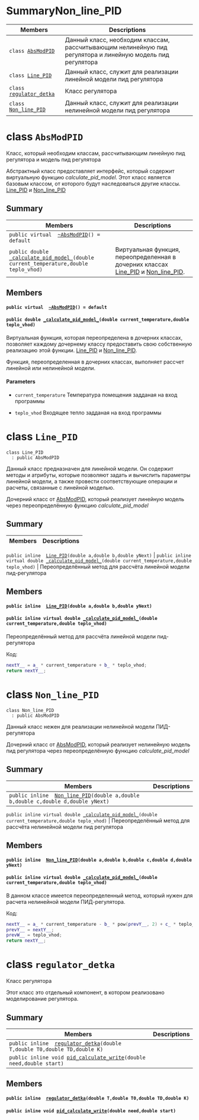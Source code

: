 # SummaryNon_line_PID

 Members                        | Descriptions                                
--------------------------------|---------------------------------------------
`class `[`AbsModPID`](#_class_abstract_model_) | Данный класс, необходим классам, рассчитывающим нелинейную пид регулятора и линейную модель пид регулятора
`class `[`Line_PID`](#_class_linear_model_) | Данный класс, служит для реализации линейной модели пид регулятора
`class `[`regulator_detka`](#_class_regulator_detka_) | Класс регулятора
`class `[`Non_line_PID`](#_class_non_linear_model_) | Данный класс, служит для реализации нелинейной модели пид регулятора








# class `AbsModPID` 

Класс, который необходим классам, рассчитывающим линейную пид регулятора и  модель пид регулятора

Абстрактный класс предоставляет интерфейс, который содержит виртуальную функцию _calculate_pid_model_. Этот класс является базовым классом, от которого будут наследоваться другие классы. [Line_PID](#_class_linear_model_) и [Non_line_PID](#_class_non_linear_model_)

## Summary

 Members                        | Descriptions                                
--------------------------------|---------------------------------------------
`public virtual  `[`~AbsModPID`](#_class_abstract_model__1a70c0c5f53c7edb56bf68838d46de366b)`() = default` | 
`public double `[`_calculate_pid_model_`](#_class_abstract_model__1acfab24a843dd017565c12aa96fd12f64)`(double current_temperature,double teplo_vhod)` | Виртуальная функция, переопределенная в дочерних классах [Line_PID](#_class_linear_model_) и [Non_line_PID](#_class_non_linear_model_).

## Members

#### `public virtual  `[`~AbsModPID`](#_class_abstract_model__1a70c0c5f53c7edb56bf68838d46de366b)`() = default` 

#### `public double `[`_calculate_pid_model_`](#_class_abstract_model__1acfab24a843dd017565c12aa96fd12f64)`(double current_temperature,double teplo_vhod)` 

Виртуальная функция, которая переопределена в дочерних классах, позволяет каждому дочернему классу предоставить свою собственную реализацию этой функции.  [Line_PID](#_class_linear_model_) и [Non_line_PID](#_class_non_linear_model_).

Функция, переопределенная в дочерних классах, выполняет рассчет линейной или нелинейной модели.
#### Parameters
* `current_temperature` Температура помещения задданая на вход программы

* `teplo_vhod` Входящее тепло задданая на вход программы 







# class `Line_PID` 

```
class Line_PID
  : public AbsModPID
```  




Данный класс предназначен для линейной модели. Он содержит методы и атрибуты, которые позволяют задать и вычислить параметры линейной модели, а также провести соответствующие операции и расчеты, связанные с линейной моделью.

Дочерний класс от [AbsModPID](#_class_abstract_model_), который реализует линейную модель через переопределённую функцию _calculate_pid_model_

## Summary


 Members                        | Descriptions                                                
--------------------------------|---------------------------------------------
`public inline  `[`Line_PID`](#_class_linear_model__1aa21922a3dd7e060f69855043075d1db5)`(double a,double b,double yNext)` 
| 
`public inline virtual double `[`_calculate_pid_model_`](#_class_linear_model__1a12095f9b671e6165eafc72f86bc7b8f5)`(double current_temperature,double teplo_vhod)` | Переопределённый метод для рассчёта линейной модели пид-регулятора


## Members

#### `public inline  `[`Line_PID`](#_class_linear_model__1aa21922a3dd7e060f69855043075d1db5)`(double a,double b,double yNext)` 

#### `public inline virtual double `[`_calculate_pid_model_`](#_class_linear_model__1a12095f9b671e6165eafc72f86bc7b8f5)`(double current_temperature,double teplo_vhod)` 


Переопределённый  метод для рассчёта линейной модели пид-регулятора




Код: 
```cpp
nextY__ = a_ * current_temperature + b_ * teplo_vhod;
return nextY__;
```








# class `Non_line_PID` 


```
class Non_line_PID
  : public AbsModPID
```         

Данный класс нежен для реализации нелинейной модели ПИД-регулятора

Дочерний  класс  от [AbsModPID](#_class_abstract_model_), который  реализует  нелинейную модель  пид регулятора через переопределённую  функцию _calculate_pid_model_

## Summary

 Members                        | Descriptions                                            
--------------------------------|---------------------------------------------
`public inline  `[`Non_line_PID`](#_class_non_linear_model__1aa33bbbe3024131505d356c0df9dcd518)`(double a,double b,double c,double d,double yNext)` | 

`public inline virtual double `[`_calculate_pid_model_`](#_class_non_linear_model__1a9bad4ace82cde16f0631b9590e928d14)`(double current_temperature,double teplo_vhod)` | Переопределённый метод для рассчёта  нелинейной модели пид регулятора

## Members

#### `public inline  `[`Non_line_PID`](#_class_non_linear_model__1aa33bbbe3024131505d356c0df9dcd518)`(double a,double b,double c,double d,double yNext)` 

#### `public inline virtual double `[`_calculate_pid_model_`](#_class_non_linear_model__1a9bad4ace82cde16f0631b9590e928d14)`(double current_temperature,double teplo_vhod)` 

В данном классе имеется переопределенный метод, который нужен для расчета нелинейной модели ПИД-регулятора.

Код:          
```cpp
nextY__ = a_ * current_temperature - b_ * pow(prevY__, 2) + c_ * teplo_vhod + d_ * sin(prevW__);
prevY__ = nextY__;
prevW__ = teplo_vhod;
return nextY__;
```






# class `regulator_detka` 

Класс регулятора

Этот класс это отдельный компонент, в котором реализовано моделирование регулятора. 

## Summary

 Members                        | Descriptions                                      
--------------------------------|---------------------------------------------
`public inline  `[`regulator_detka`](#_class_regulator_detka__1a2f9dccd70ab29b72793e37803ef0f0f0)`(double T,double T0,double TD,double K)` | 
`public inline void `[`pid_calculate_write`](#_class_regulator_detka__1a4b9d368fc11c81701f7ac70d3035227b)`(double need,double start)` | 


## Members

#### `public inline  `[`regulator_detka`](#_class_regulator_detka__1a2f9dccd70ab29b72793e37803ef0f0f0)`(double T,double T0,double TD,double K)` 

#### `public inline void `[`pid_calculate_write`](#_class_regulator_detka__1a4b9d368fc11c81701f7ac70d3035227b)`(double need,double start)` 

